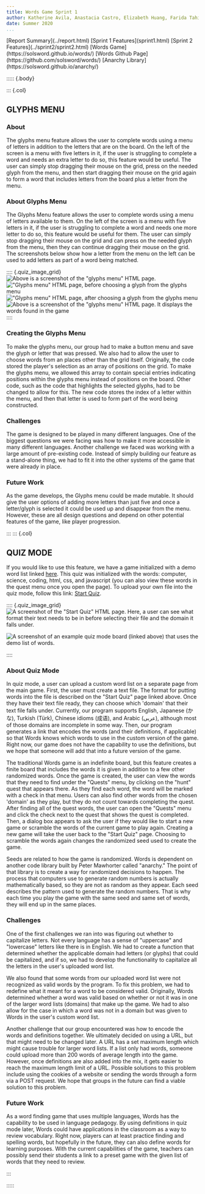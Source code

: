 ```yaml
---
title: Words Game Sprint 1
author: Katherine Avila, Anastacia Castro, Elizabeth Huang, Farida Tahiry, and Peter Mawhorter
date: Summer 2020
...
```


<nav>
[Report Summary](../report.html)
[Sprint 1 Features](sprint1.html)
[Sprint 2 Features](../sprint2/sprint2.html)
[Words Game](https://solsword.github.io/words/)
[Words Github Page](https://github.com/solsword/words/)
[Anarchy Library](https://solsword.github.io/anarchy/)
</nav>

::::: {.body}

::: {.col}

## GLYPHS MENU

### About

The glyphs menu feature allows the user to complete words using a menu of letters in addition to the letters that are on the board. On the left of the screen is a menu with five letters in it, if the user is struggling to complete a word and needs an extra letter to do so, this feature would be useful. The user can simply stop dragging their mouse on the grid, press on the needed glyph from the menu, and then start dragging their mouse on the grid again to form a word that includes letters from the board plus a letter from the menu.   

### About Glyphs Menu

The Glyphs Menu feature allows the user to complete words using a menu of letters available to them. On the left of the screen is a menu with five letters in it, if the user is struggling to complete a word and needs one more letter to do so, this feature would be useful for them. The user can simply stop dragging their mouse on the grid and can press on the needed glyph from the menu, then they can continue dragging their mouse on the grid.   
The screenshots below show how a letter from the menu on the left can be used to add letters as part of a word being matched.

:::: {.quiz_image_grid}
![Above is a screenshot of the "glyphs menu" HTML page. ](GM01.JPG)
!["Glyphs menu" HTML page, before choosing a glyph from the glyphs menu ](GM02.JPG)
!["Glyphs menu" HTML page, after choosing a glyph from the glyphs menu](GM03.JPG)
![Above is a screenshot of the "glyphs menu" HTML page. It displays the words found in the game](GM04.JPG)
::::

### Creating the Glyphs Menu

To make the glyphs menu, our group had to make a button menu and save the glyph or letter that was pressed. We also had to allow the user to choose words from an places other than the grid itself. Originally, the code stored the player's selection as an array of positions on the grid. To make the glyphs menu, we allowed this array to contain special entries indicating positions within the glyphs menu instead of positions on the board. Other code, such as the code that highlights the selected glyphs, had to be changed to allow for this. The new code stores the index of a letter within the menu, and then that letter is used to form part of the word being constructed.

### Challenges

The game is designed to be played in many different languages. One of the biggest questions we were facing was how to make it more accessible in many different languages. Another challenge we faced was working with a large amount of pre-existing code. Instead of simply building our feature as a stand-alone thing, we had to fit it into the other systems of the game that were already in place.


### Future Work

As the game develops, the Glyphs menu could be made mutable. It should give the user options of adding more letters than just five and once a letter/glyph is selected it could be used up and disappear from the menu. However, these are all design questions and depend on other potential features of the game, like player progression.

:::
::: {.col}

## QUIZ MODE

If you would like to use this feature, we have a game initialized with a demo word list linked <a href="https://cs.wellesley.edu/~expressive/words/index.html#mode=quiz,words=computer`definition%25201~science`definition%25202~coding`definition%25203~html`definition%25204~css`definition%25205~javascript`definition%25206,domain=English">here</a>. This quiz was initialized with the words: computer, science, coding, html, css, and javascript (you can also view these words in the quest menu once you open the page). To upload your own file into the quiz mode, follow this link: <a href="https://cs.wellesley.edu/~expressive/words/start_quiz.html">Start Quiz</a>.

:::: {.quiz_image_grid}
![A screenshot of the "Start Quiz" HTML page. Here, a user can see what format their text needs to be in before selecting their file and the domain it falls under.](start_quiz.JPG)


![A screenshot of an example quiz mode board (linked above) that uses the demo list of words.](quiz_demo_img.JPG)

::::

### About Quiz Mode

In quiz mode, a user can upload a custom word list on a separate page from the main game. First, the user must create a text file. The format for putting words into the file is described on the "Start Quiz" page linked above. Once they have their text file ready, they can choose which 'domain' that their text file falls under. Currently, our program supports English, Japanese (かな), Turkish (Türk), Chinese idioms (成语), and Arabic (عربى), although most of those domains are incomplete in some way. Then, our program generates a link that encodes the words (and their definitions, if applicable) so that Words knows which words to use in the custom version of the game. Right now, our game does not have the capability to use the definitions, but we hope that someone will add that into a future version of the game.

The traditional Words game is an indefinite board, but this feature creates a finite board that includes the words it is given in addition to a few other randomized words. Once the game is created, the user can view the words that they need to find under the "Quests" menu, by clicking on the "hunt" quest that appears there. As they find each word, the word will be marked with a check in that menu. Users can also find other words from the chosen 'domain' as they play, but they do not count towards completing the quest. After finding all of the quest words, the user can open the "Quests" menu and click the check next to the quest that shows the quest is completed. Then, a dialog box appears to ask the user if they would like to start a new game or scramble the words of the current game to play again. Creating a new game will take the user back to the "Start Quiz" page. Choosing to scramble the words again changes the randomized seed used to create the game.

Seeds are related to how the game is randomized. Words is dependent on another code library built by Peter Mawhorter called "anarchy." The point of that library is to create a way for randomized decisions to happen. The process that computers use to generate random numbers is actually mathematically based, so they are not as random as they appear. Each seed describes the pattern used to generate the random numbers. That is why each time you play the game with the same seed and same set of words, they will end up in the same places.

### Challenges

One of the first challenges we ran into was figuring out whether to capitalize letters. Not every language has a sense of "uppercase" and "lowercase" letters like there is in English. We had to create a function that determined whether the applicable domain had letters (or glyphs) that could be capitalized, and if so, we had to develop the functionality to capitalize all the letters in the user's uploaded word list.

We also found that some words from our uploaded word list were not recognized as valid words by the program. To  fix this problem, we had to redefine what it meant for a word to be considered valid. Originally, Words determined whether a word was valid based on whether or not it was in one of the larger word lists (domains) that make up the game. We had to also allow for the case in which a word was not in a domain but was given to Words in the user's custom word list.

Another challenge that our group encountered was how to encode the words and definitions together. We ultimately decided on using a URL, but that might need to be changed later. A URL has a set maximum length which might cause trouble for larger word lists. If a list only had words, someone could upload more than 200 words of average length into the game. However, once definitions are also added into the mix, it gets easier to reach the maximum length limit of a URL. Possible solutions to this problem include using the cookies of a website or sending the words through a form via a POST request. We hope that groups in the future can find a viable solution to this problem.

### Future Work

As a word finding game that uses multiple languages, Words has the capability to be used in language pedagogy. By using definitions in quiz mode later, Words could have applications in the classroom as a way to review vocabulary. Right now, players can at least practice finding and spelling words, but hopefully in the future, they can also define words for learning purposes. With the current capabilities of the game, teachers can possibly send their students a link to a preset game with the given list of words that they need to review.

:::

:::::
